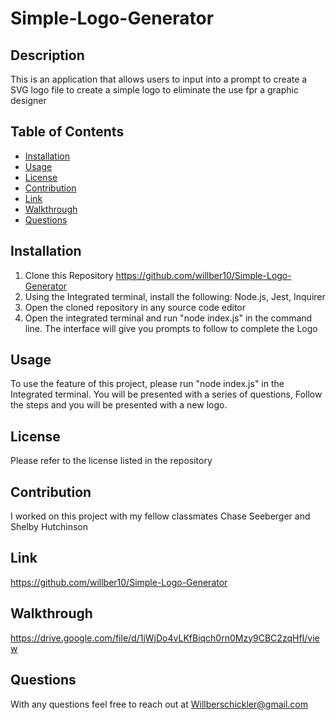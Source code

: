 # Simple-Logo-Generator

## Description 

This is an application that allows users to input into a prompt to create a SVG logo file to create a simple logo to eliminate the use fpr a graphic designer 

## Table of Contents 
- [Installation](#installation)
- [Usage](#usage)
- [License](#license)
- [Contribution](#contribution)
- [Link](#link)
- [Walkthrough](#walkthrough)
- [Questions](#questions)

## Installation

1. Clone this Repository https://github.com/willber10/Simple-Logo-Generator
2. Using the Integrated terminal, install the following: Node.js, Jest, Inquirer 
3. Open the cloned repository in any source code editor 
4. Open the integrated terminal and run "node index.js" in the command line. The interface will give you prompts to follow to complete the Logo

## Usage

To use the feature of this project, please run "node index.js" in the Integrated terminal. You will be presented with a series of questions, Follow the steps and you will be presented with a new logo. 

## License 

Please refer to the license listed in the repository 

## Contribution 

I worked on this project with my fellow classmates Chase Seeberger and Shelby Hutchinson 

## Link 

https://github.com/willber10/Simple-Logo-Generator

## Walkthrough

https://drive.google.com/file/d/1jWjDo4vLKfBiqch0rn0Mzy9CBC2zqHfI/view

## Questions

With any questions feel free to reach out at Willberschickler@gmail.com

